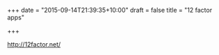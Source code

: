 +++
date = "2015-09-14T21:39:35+10:00"
draft = false
title = "12 factor apps"

+++


http://12factor.net/